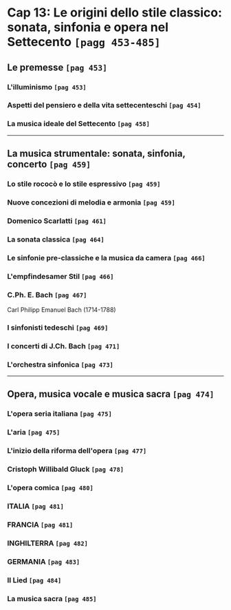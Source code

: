 # Cap 13: Le origini dello stile classico: sonata, sinfonia e opera nel Settecento `[pagg 453-485]`

## Le premesse `[pag 453]`

### L'illuminismo `[pag 453]`

### Aspetti del pensiero e della vita settecenteschi `[pag 454]`

### La musica ideale del Settecento `[pag 458]`

---

## La musica strumentale: sonata, sinfonia, concerto `[pag 459]`

### Lo stile rococò e lo stile espressivo `[pag 459]`

### Nuove concezioni di melodia e armonia `[pag 459]`

### Domenico Scarlatti `[pag 461]`

### La sonata classica `[pag 464]`

### Le sinfonie pre-classiche e la musica da camera `[pag 466]`

### L'empfindesamer Stil `[pag 466]`

### C.Ph. E. Bach `[pag 467]`

Carl Philipp Emanuel Bach (1714-1788)

### I sinfonisti tedeschi `[pag 469]`

### I concerti di J.Ch. Bach `[pag 471]`

### L'orchestra sinfonica `[pag 473]`

---

## Opera, musica vocale e musica sacra `[pag 474]`

### L'opera seria italiana `[pag 475]`

### L'aria `[pag 475]`

### L'inizio della riforma dell'opera `[pag 477]`

### Cristoph Willibald Gluck `[pag 478]`

### L'opera comica `[pag 480]`

### ITALIA `[pag 481]`

### FRANCIA `[pag 481]`

### INGHILTERRA `[pag 482]`

### GERMANIA `[pag 483]`

### Il Lied `[pag 484]`

### La musica sacra `[pag 485]`